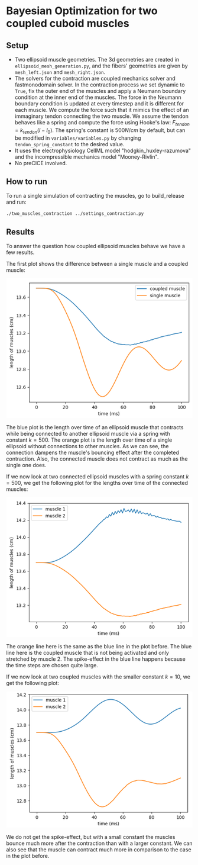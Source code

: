 # Bayesian Optimization for two coupled cuboid muscles

## Setup
- Two ellipsoid muscle geometries. The 3d geometries are created in ```ellipsoid_mesh_generation.py```, and the fibers' geometries are given by ```mesh_left.json``` and ```mesh_right.json```.
- The solvers for the contraction are coupled mechanics solver and fastmonodomain solver. In the contraction process we set dynamic to `True`, fix the outer end of the muscles and apply a Neumann boundary condition at the inner end of the muscles. The force in the Neumann boundary condition is updated at every timestep and it is different for each muscle. We compute the force such that it mimics the effect of an immaginary tendon connecting the two muscle. We assume the tendon behaves like a spring and compute the force using Hooke's law: $F_{tendon} = k_{tendon} (l − l_0 )$. The spring's constant is $500N/cm$ by default, but can be modified in ```variables/variables.py``` by changing ```tendon_spring_constant``` to the desired value.
- It uses the electrophysiology CellML model "hodgkin_huxley-razumova" and the incompressible mechanics model "Mooney-Rivlin".
- No preCICE involved. 

## How to run
To run a single simulation of contracting the muscles, go to build_release and run:
```
./two_muscles_contraction ../settings_contraction.py
```

## Results
To answer the question how coupled ellipsoid muscles behave we have a few results.

The first plot shows the difference between a single muscle and a coupled muscle: 

![](../../figures/comparison_coupled_ellipsoid_muscle_single_muscle.png)

The blue plot is the length over time of an ellipsoid muscle that contracts while being connected to another ellipsoid muscle via a spring with constant $k=500$. The orange plot is the length over time of a single ellipsoid without connections to other muscles. As we can see, the connection dampens the muscle's bouncing effect after the completed contraction. Also, the connected muscle does not contract as much as the single one does.

If we now look at two connected ellipsoid muscles with a spring constant $k=500$, we get the following plot for the lengths over time of the connected muscles:

![](../../figures/1ms_k_500_ellipsoid.png)

The orange line here is the same as the blue line in the plot before. The blue line here is the coupled muscle that is not being activated and only stretched by muscle 2. The spike-effect in the blue line happens because the time steps are chosen quite large.

If we now look at two coupled muscles with the smaller constant $k=10$, we get the following plot:

![](../../figures/k_tendon_10_ellipsoid.png)

We do not get the spike-effect, but with a small constant the muscles bounce much more after the contraction than with a larger constant. We can also see that the muscle can contract much more in comparison to the case in the plot before.